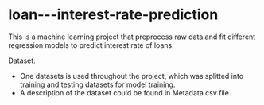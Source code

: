 # loan---interest-rate-prediction
This is a machine learning project that preprocess raw data and fit different regression models to predict interest rate of loans. 

Dataset: 
- One datasets is used throughout the project, which was splitted into training and testing datasets for model training. 
- A description of the dataset could be found in Metadata.csv file. 

